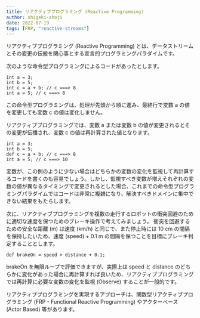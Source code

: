 ```yaml
---
title: リアクティブプログラミング (Reactive Programming)
author: shigeki-shoji
date: 2022-07-19
tags: [FRP, "reactive-streams"]
---
```


リアクティブプログラミング (Reactive Programming) とは、データストリームとその変更の伝搬を関心事とする宣言的プログラミングパラダイムです。

次のような命令型プログラミングによるコードがあったとします。

```text
int a = 3;
int b = 5;
int c = a + b; // c ===> 8
int a = 5; // c ===> 8
```

この命令型プログラミングは、処理が先頭から順に進み、最終行で変数 a の値を変更しても変数 c の値は変化しません。

リアクティブプログラミングでは、変数 a または変数 b の値が変更されるとその変更が伝播され、変数 c の値は再計算された値となります。

```text
int a = 3;
int b = 5;
def c = a + b; // c ===> 8
int a = 5; // c ===> 10
```

変数が、この例のように少ない場合はどちらかの変数の変化を監視して再計算するコードを書くのも容易でしょう。しかし、監視すべき変数が増えそれぞれの変数の値が異なるタイミングで変更されるとした場合、これまでの命令型プログラミングパラダイムではコードは非常に複雑になり、解決すべきドメインに集中できない結果をもたらします。

次に、リアクティブプログラミングを複数の走行するロボットの衝突回避のために適切な速度を保つためのブレーキ操作で考えてみましょう。
衝突を回避するための安全な距離 (m) は速度 (km/h) と同じで、また停止時には 10 cm の間隔を保持したいため、速度 (speed) + 0.1 m の間隔を保つことを目標にブレーキ判定することとします。 

```text
def brakeOn = speed > distance + 0.1;
```

brakeOn を無限ループで評価できますが、実際上は speed と distance のどちらかに変化があった場合に再計算すれば良いため、リアクティブプログラミングでは再計算に必要な変数の変化を監視 (Observe) することが一般的です。

リアクティブプログラミングを実現するアプローチは、関数型リアクティブプログラミング (FRP - Functional Reactive Programming) やアクターベース (Actor Based) 等があります。
